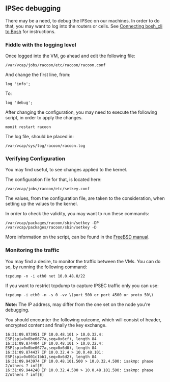 ## IPSec debugging


There may be a need, to debug the IPSec on our machines. In order to do that, you may want to log into the routers or cells. See [Connecting bosh_cli to Bosh](Connecting_to_Concourse_and_BOSH/#connecting-bosh_cli-to-bosh) for instructions.

### Fiddle with the logging level

Once logged into the VM, go ahead and edit the following file:

``
/var/vcap/jobs/racoon/etc/racoon/racoon.conf
``

And change the first line, from:

``
log 'info';
``

To:

``
log 'debug';
``

After changing the configuration, you may need to execute the following script, in order to apply the changes.

``
monit restart racoon
``

The log file, should be placed in:

``
/var/vcap/sys/log/racoon/racoon.log
``

### Verifying Configuration

You may find useful, to see changes applied to the kernel.

The configuration file for that, is located here:

``
/var/vcap/jobs/racoon/etc/setkey.conf
``

The values, from the configuration file, are taken to the consideration, when setting up the values to the kernel.

In order to check the validity, you may want to run these commands:

``
/var/vcap/packages/racoon/sbin/setkey -DP
/var/vcap/packages/racoon/sbin/setkey -D
``

More information on the script, can be found in the [FreeBSD manual](https://www.freebsd.org/cgi/man.cgi?query=setkey&sektion=8).

### Monitoring the traffic

You may find a desire, to monitor the traffic between the VMs. You can do so, by running the following command:

```
tcpdump -n -i eth0 net 10.0.48.0/22
```

If you want to restrict tcpdump to capture IPSEC traffic only you can use:

```
tcpdump -i eth0 -n -s 0 -vv \(port 500 or port 4500 or proto 50\)
```

**Note:** The IP address, may differ from the one set on the node you're debugging.

You should encounter the following outcome, which will consist of header, encrypted content and finally the key exchange.

```
16:31:09.873951 IP 10.0.48.101 > 10.0.32.4: ESP(spi=0x0be0677a,seq=0x6cf), length 84
16:31:09.874404 IP 10.0.48.101 > 10.0.32.4: ESP(spi=0x0be0677a,seq=0x6d0), length 84
16:31:09.874437 IP 10.0.32.4 > 10.0.48.101: ESP(spi=0x001c1bb1,seq=0x6d2), length 84
16:31:09.943974 IP 10.0.48.101.500 > 10.0.32.4.500: isakmp: phase 2/others ? inf[E]
16:31:09.944240 IP 10.0.32.4.500 > 10.0.48.101.500: isakmp: phase 2/others ? inf[E]
```

